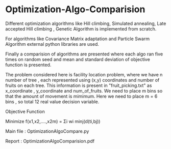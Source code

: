 # Optimization-Algo-Comparision
Different optimization algorithms like Hill climbing, Simulated annealing,  Late accepted Hill climbing , Genetic Algorithm is implemented from scratch.

For algorithms like Covariance Matrix adaptation and Particle Swarm Algorithm external python libraries are used.

Finally a comparision of algorithms are presented where each algo ran five times on random seed and mean and standard deviation of objective function is presented.

The problem considered here is facility location problem, where we have n number of tree , each represented using (x,y) coordinates and number  of fruits on each tree. This information is present in "fruit_picking.txt" as x_coordinate , y_coordinate and num_of_fruits.  We need to place m bins so that the amount of movement is mimimum. Here we need to place m = 6 bins , so total 12 real value decision variable. 

Objective Function

Minimize f(x1,x2,....,x2m) = Σi wi minj(d(ti,bj))

Main file : OptimizationAlgoCompare.py

Report : OptimizationAlgoComparision.pdf

	

